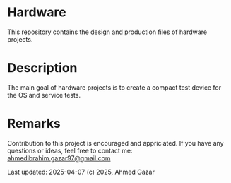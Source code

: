 # Hardware
This repository contains the design and production files of hardware projects.

# Description
The main goal of hardware projects is to create a compact test device for the OS and service tests.

# Remarks
Contribution to this project is encouraged and appriciated.
If you have any questions or ideas, feel free to contact me: ahmedibrahim.gazar97@gmail.com

Last updated: 2025-04-07
(c) 2025, Ahmed Gazar